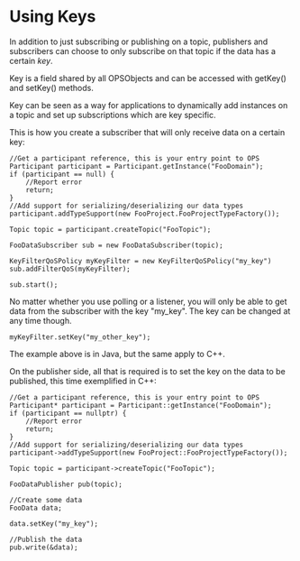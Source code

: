 # Using Keys #

In addition to just subscribing or publishing on a topic, publishers and subscribers can choose to only subscribe on that topic if the data has a certain _key_.

Key is a field shared by all OPSObjects and can be accessed with getKey() and setKey() methods.

Key can be seen as a way for applications to dynamically add instances on a topic and set up subscriptions which are key specific.

This is how you create a subscriber that will only receive data on a certain key:

```
//Get a participant reference, this is your entry point to OPS
Participant participant = Participant.getInstance("FooDomain");
if (participant == null) {
    //Report error
    return;
}
//Add support for serializing/deserializing our data types
participant.addTypeSupport(new FooProject.FooProjectTypeFactory());

Topic topic = participant.createTopic("FooTopic");

FooDataSubscriber sub = new FooDataSubscriber(topic);

KeyFilterQoSPolicy myKeyFilter = new KeyFilterQoSPolicy("my_key")
sub.addFilterQoS(myKeyFilter);

sub.start();
```

No matter whether you use polling or a listener, you will only be able to get data from the subscriber with the key "my\_key". The key can be changed at any time though.

```
myKeyFilter.setKey("my_other_key");
```

The example above is in Java, but the same apply to C++.

On the publisher side, all that is required is to set the key on the data to be published, this time exemplified in C++:

```
//Get a participant reference, this is your entry point to OPS
Participant* participant = Participant::getInstance("FooDomain");
if (participant == nullptr) {
    //Report error
    return;
}
//Add support for serializing/deserializing our data types
participant->addTypeSupport(new FooProject::FooProjectTypeFactory());

Topic topic = participant->createTopic("FooTopic");

FooDataPublisher pub(topic);

//Create some data
FooData data;

data.setKey("my_key");

//Publish the data
pub.write(&data);
```

